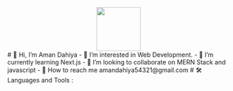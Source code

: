 <div id="header" align="center">
  <img src="https://media.giphy.com/media/M9gbBd9nbDrOTu1Mqx/giphy.gif" width="100"/>
</div>
# 👋 Hi, I’m Aman Dahiya
- 👀 I’m interested in Web Development.
- 🌱 I’m currently learning Next.js
- 💞️ I’m looking to collaborate on MERN Stack and javascript
- 🔗 How to reach me amandahiya54321@gmail.com
# 🛠️ Languages and Tools :
